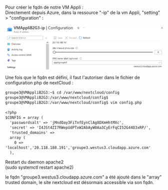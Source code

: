 Pour créer le fqdn de notre VM Appli :  
Directement depuis Azure, dans la ressource "-ip" de la vm Appli, "setting" > "configuration" :  

![fqdn](https://github.com/simplon-lanloBaptiste/Brief2_groupe3/blob/dc5dc961dc143cc1938902187467e4aef3ad2292/IMG/FQDN_DNS/sreen0_add_fqdn.png)  

Une fois que le fqdn est défini, il faut l'autoriser dans le fichier de configuration php de nextCloud :  
```console
groupe3@VMAppliB2G3:~$ cd /var/www/nextcloud/config
groupe3@VMAppliB2G3:/var/www/nextcloud/config$
groupe3@VMAppliB2G3:/var/www/nextcloud/config$ vim config.php

<?php
$CONFIG = array (
  'passwordsalt' => 'jMndOay3FiTnfEynClAg8DXmHhtMXc',
  'secret' => 'I4JSt4ZI7RWepUdPTxW2AbAyW0Aa3CyErFqCI52G44O3xRP/',
  'trusted_domains' =>
  array (
    0 => 'localhost','20.118.188.191','groupe3.westus3.cloudapp.azure.com'
  ),

```

Restart du daemon apache2  
(sudo systemctl restart apache2)  

le fqdn "groupe3.westus3.cloudapp.azure.com" a été ajouté dans le "array" trusted domain, le site nextcloud est désormais accessible via son fqdn.